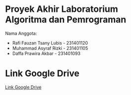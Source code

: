 # Proyek Akhir Laboratorium Algoritma dan Pemrograman
Nama Anggota:
* Rafi Fauzan Tsany Lubis - 231401120
* Muhammad Asyraf Rizki - 231401105
* Daffa Prawira Akbar - 231401093

# Link Google Drive
<a href="https://drive.google.com/drive/folders/1YhH5m7dZ0aD-U77n1vt4MUsg9wd-a90C?usp=drive_link">Link Google Drive</a>
